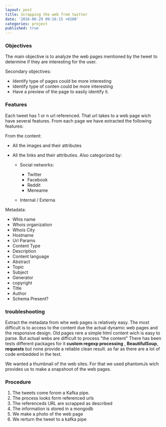 ```yaml
---
layout: post
title: Scrapping the web from twitter
date: '2016-06-29 09:16:15 +0200'
categories: project
published: true
---
```

### Objectives
The main objective is to analyze the web pages mentioned by the tweet to determine if they are interesting for the user.

Secondary objectives:

* Identify type of pages could be more interesting
* Identify type of conten could be more interesting
* Have a preview of the page to easily identify it.

### Features
Each tweet has 1 or n url referenced. That url takes to a web page wich have several features. From each page we have extracted the following features:


From the content:

* All the images and their attributes
* All the links and their attributies. Also categorized by:

  * Social networks:
  
    * Twitter
    * Facebook
    * Reddit 
    * Meneame
    
  * Internal / Externa

Metadata:

* Whis name
* Whois organization
* Whois City
* Hostname
* Url Params
* Content Type
* Description
* Content language
* Abstract
* Topic
* Subject
* Generator
* copyright
* Title
* Author
* Schema Present?



### troubleshooting

Extract the metadata from  whe web pages is relatively easy.  The most difficult is to access to the content due the actual dynamic web pages and the responsive design. Old pages rere a simple html content wich is easy to parse. But actual webs are difficult to process "the content"
There has been tests different packages for it **custom regexp processing** , **BeautifulSoup**, **requests** but none provide a reliable clean result. as far as there are a lot of code embedded in the text.

We wanted a thumbnail of the web sites. For that we used phantomJs wich provides us to make a snapshoot of the web pages.



### Procedure

1. The tweets come forom a Kafka pipe. 
2. The process looks form referenced urls
3. The referenceds URL are scrapped as described
4. The information is stored in a mongodb 
5. We make a photo of the web page
6. We rerturn the tweet to a kafka pipe
